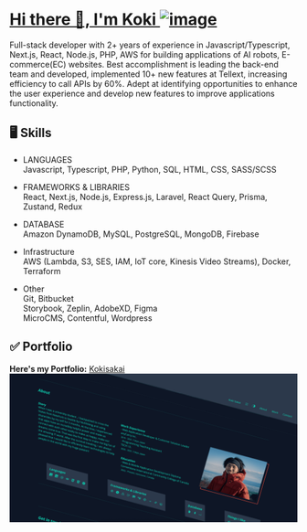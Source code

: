 ### 

# [Hi there 👋, I'm Koki ![image](https://img.shields.io/badge/LinkedIn-0077B5?style=for-the-badge&logo=linkedin&logoColor=white)](https://www.linkedin.com/in/kokisakai/)

Full-stack developer with 2+ years of experience in Javascript/Typescript, Next.js, React, Node.js, PHP, AWS for building applications of AI robots, E-commerce(EC) websites. Best accomplishment is leading the back-end team and developed, implemented 10+ new features at Tellext, increasing efficiency to call APIs by 60%. Adept at identifying opportunities to enhance the user experience and develop new features to improve applications functionality.


## 🖥 Skills
- LANGUAGES    
Javascript, Typescript, PHP, Python, SQL, HTML, CSS, SASS/SCSS

- FRAMEWORKS & LIBRARIES    
React, Next.js, Node.js, Express.js, Laravel, React Query, Prisma, Zustand, Redux

- DATABASE      
Amazon DynamoDB, MySQL, PostgreSQL, MongoDB, Firebase

- Infrastructure    
AWS (Lambda, S3, SES, IAM, IoT core, Kinesis Video Streams), Docker, Terraform

- Other    
Git, Bitbucket    
Storybook, Zeplin, AdobeXD, Figma    
MicroCMS, Contentful, Wordpress    


## ✅ Portfolio
**Here's my Portfolio:** [Kokisakai](https://kokisakai.netlify.app)
[![portfolio](https://github.com/likuor/portfolio-ts/blob/main/public/image/works/Portfolio/Portfolio.png)](https://kokisakai.netlify.app)
